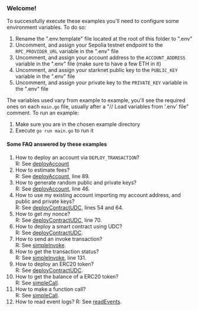 ### Welcome!
To successfully execute these examples you'll need to configure some environment variables. To do so:

1. Rename the ".env.template" file located at the root of this folder to ".env"
1. Uncomment, and assign your Sepolia testnet endpoint to the `RPC_PROVIDER_URL` variable in the ".env" file
1. Uncomment, and assign your account address to the `ACCOUNT_ADDRESS` variable in the ".env" file (make sure to have a few ETH in it)
1. Uncomment, and assign your starknet public key to the `PUBLIC_KEY` variable in the ".env" file
1. Uncomment, and assign your private key to the `PRIVATE_KEY` variable in the ".env" file

The variables used vary from example to example, you'll see the required ones on each `main.go` file, usually after a "// Load variables from '.env' file" comment.
To run an example:

1. Make sure you are in the chosen example directory
1. Execute `go run main.go` to run it

#### Some FAQ answered by these examples
1. How to deploy an account via `DEPLOY_TRANSACTION`?  
  R: See [deployAccount](./deployAccount/main.go)
1. How to estimate fees?  
  R: See [deployAccount](./deployAccount/main.go), line 89.
1. How to generate random public and private keys?  
  R: See [deployAccount](./deployAccount/main.go), line 46.
1. How to use my existing account importing my account address, and public and private keys?  
  R: See [deployContractUDC](./deployContractUDC/main.go), lines 54 and 64.
1. How to get my nonce?  
  R: See [deployContractUDC](./deployContractUDC/main.go), line 70.
1. How to deploy a smart contract using UDC?  
  R: See [deployContractUDC](./deployContractUDC/main.go).
1. How to send an invoke transaction?  
  R: See [simpleInvoke](./simpleInvoke/main.go).
1. How to get the transaction status?  
  R: See [simpleInvoke](./simpleInvoke/main.go), line 131.
1. How to deploy an ERC20 token?  
  R: See [deployContractUDC](./deployContractUDC/main.go).
1. How to get the balance of a ERC20 token?  
  R: See [simpleCall](./simpleCall/main.go).
1. How to make a function call?  
  R: See [simpleCall](./simpleCall/main.go).
1. How to read event logs?
  R: See [readEvents](./readEvents/main.go).

